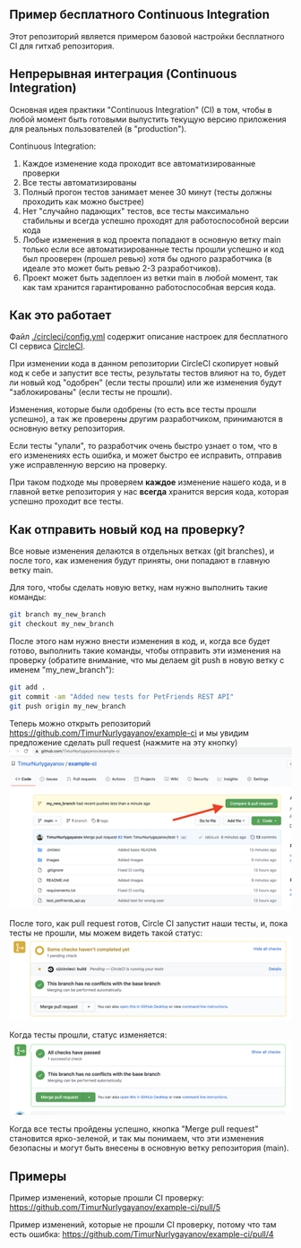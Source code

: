Пример бесплатного Continuous Integration
---------------------
Этот репозиторий является примером базовой настройки
бесплатного CI для гитхаб репозитория.

Непрерывная интеграция (Continuous Integration)
----------------------------------------------
Основная идея практики "Continuous Integration" (CI) в том,
чтобы в любой момент быть готовыми выпустить текущую версию
приложения для реальных пользователей (в "production").

Continuous Integration:
1) Каждое изменение кода проходит все автоматизированные
проверки
2) Все тесты автоматизированы
3) Полный прогон тестов занимает менее 30 минут
(тесты должны проходить как можно быстрее)
4) Нет "случайно падающих" тестов, все тесты максимально
стабильны и всегда успешно проходят для работоспособной
версии кода
5) Любые изменения в код проекта попадают в основную ветку main
только если все автоматизированные тесты прошли успешно и 
код был прооверен (прошел ревью) хотя бы одного разработчика
(в идеале это может быть ревью 2-3 разработчиков).
6) Проект может быть задеплоен из ветки main в любой момент,
так как там хранится гарантированно работоспособная версия кода.
 

Как это работает
----------------

Файл [./circleci/config.yml](./circleci/config.yml) содержит
описание настроек для бесплатного CI сервиса 
[CircleCI](https://circleci.com/).

При изменении кода в данном репозитории CircleCI скопирует
новый код к себе и запустит все тесты, результаты 
тестов влияют на то, будет ли новый код "одобрен"
(если тесты прошли) или же изменения будут "заблокированы"
(если тесты не прошли).

Изменения, которые были одобрены (то есть все тесты прошли успешно),
а так же проверены другим разработчиком,
принимаются в основную ветку репозитория.

Если тесты "упали", то разработчик очень быстро узнает о том,
что в его изменениях есть ошибка, и может быстро ее исправить,
отправив уже исправленную версию на проверку.

При таком подходе мы проверяем **каждое** изменение нашего кода,
и в главной ветке репозитория у нас **всегда** хранится версия кода,
которая успешно проходит все тесты.


Как отправить новый код на проверку?
------------------------------------
Все новые изменения делаются в отдельных ветках (git branches),
и после того, как изменения будут приняты, они попадают в
главную ветку main.

Для того, чтобы сделать новую ветку,
нам нужно выполнить такие команды:

```bash
git branch my_new_branch
git checkout my_new_branch
```

После этого нам нужно внести изменения в код,
и, когда все будет готово, выполнить такие команды,
чтобы отправить эти изменения на проверку (обратите внимание,
что мы делаем git push в новую ветку с именем "my_new_branch"):

```bash
git add .
git commit -am "Added new tests for PetFriends REST API"
git push origin my_new_branch
```

Теперь можно открыть репозиторий 
https://github.com/TimurNurlygayanov/example-ci и мы увидим
предложение сделать pull request (нажмите на эту кнопку)
![Make pull request](images/make_pull_request.png)

После того, как pull request готов, Circle CI запустит наши 
тесты, и, пока тесты не прошли, мы можем видеть такой статус:
![Tests in progress](images/tests_in_progress.png)

Когда тесты прошли, статус изменяется:
![Tests passed](images/tests_passed.png)

Когда все тесты пройдены успешно, кнопка "Merge pull request" становится
ярко-зеленой, и так мы понимаем, что эти изменения безопасны и могут быть
внесены в основную ветку репозитория (main).


Примеры
-------
Пример изменений, которые прошли CI проверку:
https://github.com/TimurNurlygayanov/example-ci/pull/5

Пример изменений, которые не прошли CI проверку,
потому что там есть ошибка:
https://github.com/TimurNurlygayanov/example-ci/pull/4
